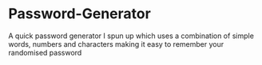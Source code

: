 # Password-Generator
A quick password generator I spun up which uses a combination of simple words, numbers and characters making it easy to remember your randomised password
